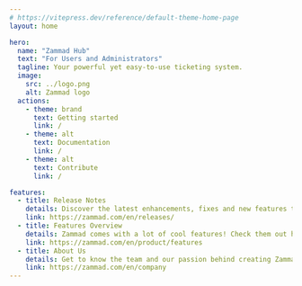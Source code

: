 ```yaml
---
# https://vitepress.dev/reference/default-theme-home-page
layout: home

hero:
  name: "Zammad Hub"
  text: "For Users and Administrators"
  tagline: Your powerful yet easy-to-use ticketing system.
  image:
    src: ../logo.png
    alt: Zammad logo
  actions:
    - theme: brand
      text: Getting started
      link: /
    - theme: alt
      text: Documentation
      link: /
    - theme: alt
      text: Contribute
      link: /

features:
  - title: Release Notes
    details: Discover the latest enhancements, fixes and new features to keep your ticketing system running at its best.
    link: https://zammad.com/en/releases/
  - title: Features Overview
    details: Zammad comes with a lot of cool features! Check them out here!
    link: https://zammad.com/en/product/features
  - title: About Us
    details: Get to know the team and our passion behind creating Zammad.
    link: https://zammad.com/en/company
---
```

